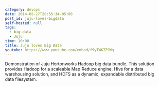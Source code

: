 ```yaml
---
category: devops
date: 2014-08-27T20:55:34-05:00
post_id: juju-loves-bigdata
self-hosted: null
tags:
  - big-data
  - Juju
time: 10:00
title: Juju loves Big Data
youtube: https://www.youtube.com/embed/f9yTWK7Z9Wg
---
```


Demonstration of Juju Hortonworks Hadoop big data bundle. This solution provides
Hadoop for a scaleable Map Reduce engine, Hive for a data warehousing solution,
and HDFS as a dynamic, expandable distributed big data filesystem.
